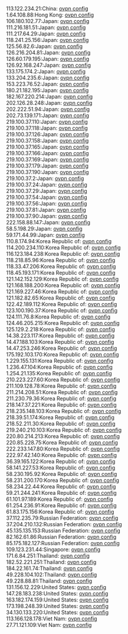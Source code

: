 113.122.234.21:China: [ovpn config](vpn/113_122_234_21.ovpn)  
1.64.108.88:Hong Kong: [ovpn config](vpn/1_64_108_88.ovpn)  
106.180.102.77:Japan: [ovpn config](vpn/106_180_102_77.ovpn)  
111.216.181.51:Japan: [ovpn config](vpn/111_216_181_51.ovpn)  
111.217.64.29:Japan: [ovpn config](vpn/111_217_64_29.ovpn)  
118.241.25.156:Japan: [ovpn config](vpn/118_241_25_156.ovpn)  
125.56.82.6:Japan: [ovpn config](vpn/125_56_82_6.ovpn)  
126.216.204.81:Japan: [ovpn config](vpn/126_216_204_81.ovpn)  
126.60.179.195:Japan: [ovpn config](vpn/126_60_179_195.ovpn)  
126.92.168.247:Japan: [ovpn config](vpn/126_92_168_247.ovpn)  
133.175.174.2:Japan: [ovpn config](vpn/133_175_174_2.ovpn)  
133.204.235.6:Japan: [ovpn config](vpn/133_204_235_6.ovpn)  
153.223.76.52:Japan: [ovpn config](vpn/153_223_76_52.ovpn)  
180.21.182.195:Japan: [ovpn config](vpn/180_21_182_195.ovpn)  
182.167.220.214:Japan: [ovpn config](vpn/182_167_220_214.ovpn)  
202.126.28.248:Japan: [ovpn config](vpn/202_126_28_248.ovpn)  
202.222.51.94:Japan: [ovpn config](vpn/202_222_51_94.ovpn)  
202.73.139.171:Japan: [ovpn config](vpn/202_73_139_171.ovpn)  
219.100.37.110:Japan: [ovpn config](vpn/219_100_37_110.ovpn)  
219.100.37.118:Japan: [ovpn config](vpn/219_100_37_118.ovpn)  
219.100.37.126:Japan: [ovpn config](vpn/219_100_37_126.ovpn)  
219.100.37.158:Japan: [ovpn config](vpn/219_100_37_158.ovpn)  
219.100.37.165:Japan: [ovpn config](vpn/219_100_37_165.ovpn)  
219.100.37.166:Japan: [ovpn config](vpn/219_100_37_166.ovpn)  
219.100.37.169:Japan: [ovpn config](vpn/219_100_37_169.ovpn)  
219.100.37.179:Japan: [ovpn config](vpn/219_100_37_179.ovpn)  
219.100.37.190:Japan: [ovpn config](vpn/219_100_37_190.ovpn)  
219.100.37.2:Japan: [ovpn config](vpn/219_100_37_2.ovpn)  
219.100.37.24:Japan: [ovpn config](vpn/219_100_37_24.ovpn)  
219.100.37.29:Japan: [ovpn config](vpn/219_100_37_29.ovpn)  
219.100.37.54:Japan: [ovpn config](vpn/219_100_37_54.ovpn)  
219.100.37.56:Japan: [ovpn config](vpn/219_100_37_56.ovpn)  
219.100.37.81:Japan: [ovpn config](vpn/219_100_37_81.ovpn)  
219.100.37.90:Japan: [ovpn config](vpn/219_100_37_90.ovpn)  
222.158.88.147:Japan: [ovpn config](vpn/222_158_88_147.ovpn)  
58.5.198.29:Japan: [ovpn config](vpn/58_5_198_29.ovpn)  
59.171.44.99:Japan: [ovpn config](vpn/59_171_44_99.ovpn)  
110.8.174.94:Korea Republic of: [ovpn config](vpn/110_8_174_94.ovpn)  
114.200.234.110:Korea Republic of: [ovpn config](vpn/114_200_234_110.ovpn)  
116.123.184.238:Korea Republic of: [ovpn config](vpn/116_123_184_238.ovpn)  
118.218.85.96:Korea Republic of: [ovpn config](vpn/118_218_85_96.ovpn)  
118.33.47.206:Korea Republic of: [ovpn config](vpn/118_33_47_206.ovpn)  
118.45.193.171:Korea Republic of: [ovpn config](vpn/118_45_193_171.ovpn)  
121.142.152.129:Korea Republic of: [ovpn config](vpn/121_142_152_129.ovpn)  
121.168.188.200:Korea Republic of: [ovpn config](vpn/121_168_188_200.ovpn)  
121.169.227.46:Korea Republic of: [ovpn config](vpn/121_169_227_46.ovpn)  
121.182.82.65:Korea Republic of: [ovpn config](vpn/121_182_82_65.ovpn)  
122.42.189.112:Korea Republic of: [ovpn config](vpn/122_42_189_112.ovpn)  
123.100.190.37:Korea Republic of: [ovpn config](vpn/123_100_190_37.ovpn)  
124.111.76.8:Korea Republic of: [ovpn config](vpn/124_111_76_8.ovpn)  
124.46.205.215:Korea Republic of: [ovpn config](vpn/124_46_205_215.ovpn)  
125.129.2.218:Korea Republic of: [ovpn config](vpn/125_129_2_218.ovpn)  
14.38.223.117:Korea Republic of: [ovpn config](vpn/14_38_223_117.ovpn)  
14.47.188.103:Korea Republic of: [ovpn config](vpn/14_47_188_103.ovpn)  
14.47.253.246:Korea Republic of: [ovpn config](vpn/14_47_253_246.ovpn)  
175.192.103.170:Korea Republic of: [ovpn config](vpn/175_192_103_170.ovpn)  
1.229.155.131:Korea Republic of: [ovpn config](vpn/1_229_155_131.ovpn)  
1.236.47.104:Korea Republic of: [ovpn config](vpn/1_236_47_104.ovpn)  
1.254.21.135:Korea Republic of: [ovpn config](vpn/1_254_21_135.ovpn)  
210.223.227.60:Korea Republic of: [ovpn config](vpn/210_223_227_60.ovpn)  
211.109.128.78:Korea Republic of: [ovpn config](vpn/211_109_128_78.ovpn)  
211.214.208.51:Korea Republic of: [ovpn config](vpn/211_214_208_51.ovpn)  
211.230.79.36:Korea Republic of: [ovpn config](vpn/211_230_79_36.ovpn)  
218.147.37.221:Korea Republic of: [ovpn config](vpn/218_147_37_221.ovpn)  
218.235.148.103:Korea Republic of: [ovpn config](vpn/218_235_148_103.ovpn)  
218.39.51.174:Korea Republic of: [ovpn config](vpn/218_39_51_174.ovpn)  
218.52.211.30:Korea Republic of: [ovpn config](vpn/218_52_211_30.ovpn)  
219.240.210.103:Korea Republic of: [ovpn config](vpn/219_240_210_103.ovpn)  
220.80.214.213:Korea Republic of: [ovpn config](vpn/220_80_214_213.ovpn)  
220.85.228.75:Korea Republic of: [ovpn config](vpn/220_85_228_75.ovpn)  
222.233.147.80:Korea Republic of: [ovpn config](vpn/222_233_147_80.ovpn)  
222.97.42.140:Korea Republic of: [ovpn config](vpn/222_97_42_140.ovpn)  
36.39.165.122:Korea Republic of: [ovpn config](vpn/36_39_165_122.ovpn)  
58.141.227.53:Korea Republic of: [ovpn config](vpn/58_141_227_53.ovpn)  
58.230.195.92:Korea Republic of: [ovpn config](vpn/58_230_195_92.ovpn)  
58.231.200.170:Korea Republic of: [ovpn config](vpn/58_231_200_170.ovpn)  
58.234.22.44:Korea Republic of: [ovpn config](vpn/58_234_22_44.ovpn)  
59.21.244.241:Korea Republic of: [ovpn config](vpn/59_21_244_241.ovpn)  
61.101.97.189:Korea Republic of: [ovpn config](vpn/61_101_97_189.ovpn)  
61.254.236.91:Korea Republic of: [ovpn config](vpn/61_254_236_91.ovpn)  
61.83.175.156:Korea Republic of: [ovpn config](vpn/61_83_175_156.ovpn)  
37.112.235.79:Russian Federation: [ovpn config](vpn/37_112_235_79.ovpn)  
37.204.210.132:Russian Federation: [ovpn config](vpn/37_204_210_132.ovpn)  
45.135.135.153:Russian Federation: [ovpn config](vpn/45_135_135_153.ovpn)  
82.162.61.86:Russian Federation: [ovpn config](vpn/82_162_61_86.ovpn)  
85.175.182.127:Russian Federation: [ovpn config](vpn/85_175_182_127.ovpn)  
109.123.231.44:Singapore: [ovpn config](vpn/109_123_231_44.ovpn)  
171.6.84.251:Thailand: [ovpn config](vpn/171_6_84_251.ovpn)  
182.52.221.251:Thailand: [ovpn config](vpn/182_52_221_251.ovpn)  
184.22.161.74:Thailand: [ovpn config](vpn/184_22_161_74.ovpn)  
49.228.104.102:Thailand: [ovpn config](vpn/49_228_104_102.ovpn)  
49.228.88.81:Thailand: [ovpn config](vpn/49_228_88_81.ovpn)  
131.156.12.229:United States: [ovpn config](vpn/131_156_12_229.ovpn)  
147.28.183.238:United States: [ovpn config](vpn/147_28_183_238.ovpn)  
163.182.174.159:United States: [ovpn config](vpn/163_182_174_159.ovpn)  
173.198.248.39:United States: [ovpn config](vpn/173_198_248_39.ovpn)  
34.130.133.220:United States: [ovpn config](vpn/34_130_133_220.ovpn)  
113.166.128.178:Viet Nam: [ovpn config](vpn/113_166_128_178.ovpn)  
27.71.121.109:Viet Nam: [ovpn config](vpn/27_71_121_109.ovpn)  
